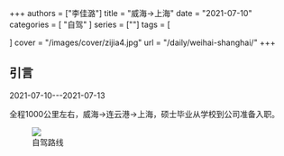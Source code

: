 +++
authors = ["李佳潞"]
title = "威海->上海"
date = "2021-07-10"
categories = [
    "自驾"
]
series = [""]
tags = [
    
]
cover = "/images/cover/zijia4.jpg"
url = "/daily/weihai-shanghai/"
+++
<!DOCTYPE html>
<html lang="zh-CN">
<head>
    <meta charset="UTF-8">
    <meta name="viewport" content="width=device-width, initial-scale=1.0">
    <link rel="stylesheet" href="/assets/css/styles.css">
</head>
<body>
    <article>
        <section>
            <h2>引言</h2>
            <p>2021-07-10---2021-07-13</p>
            <p>         全程1000公里左右，威海->连云港->上海，硕士毕业从学校到公司准备入职。</p>
            <div class="container">
                <div class="image">
                    <figure>
                        <a data-fancybox="gallery" href="https://cdn.heirenlop.com/daily-record/zijia4.png">
    <img src="https://cdn.heirenlop.com/daily-record/zijia4.png" loading="lazy">
</a>
                        <figcaption>自驾路线</figcaption>
                    </figure>
                </div>
            </div>
        </section>
    </article>
</body>
</html>